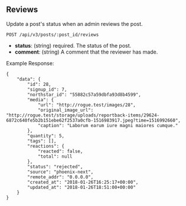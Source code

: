 ## Reviews

Update a post's status when an admin reviews the post.

```
POST /api/v3/posts/:post_id/reviews
```

-   **status**: (string) required.
    The status of the post.
-   **comment**: (string)
    A comment that the reviewer has made.

Example Response:

```
{
    "data": {
        "id": 28,
        "signup_id": 7,
        "northstar_id": "55882c57a59dbfa93d8b4599",
        "media": {
            "url": "http://rogue.test/images/28",
            "original_image_url": "http://rogue.test/storage/uploads/reportback-items/29624-6872c640fe5b2b151ebe62f2537a0cfb-1516983917.jpeg?time=1516992660",
            "caption": "Laborum earum iure magni maiores cumque."
        },
        "quantity": 5,
        "tags": [],
        "reactions": {
            "reacted": false,
            "total": null
        },
        "status": "rejected",
        "source": "phoenix-next",
        "remote_addr": "0.0.0.0",
        "created_at": "2018-01-26T16:25:17+00:00",
        "updated_at": "2018-01-26T18:51:00+00:00"
    }
}
```

